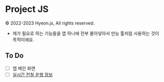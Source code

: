 # Project JS
© 2022-2023 Hyeon.js, All rights reserved.

- 제가 필요로 하는 기능들을 앱 하나에 전부 몰아넣아서 만능 툴처럼 사용하는 것이 목적이에요.

## To Do
- [ ] 앱 메인 화면
- [ ] [실시간 전철 운행 정보](https://github.com/hyeon-js/subway)
